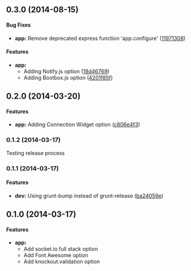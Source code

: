 <a name="0.3.0"></a>
## 0.3.0 (2014-08-15)


#### Bug Fixes

* **app:** Remove deprecated express function 'app.configure' ([11971308](http://github.com/leszekhanusz/generator-knockout-bootstrap/commit/1197130814b90ddecc76b4618aa401ba47e433c1))


#### Features

* **app:**
  * Adding Notify.js option ([18d46769](http://github.com/leszekhanusz/generator-knockout-bootstrap/commit/18d4676965d13745a9046130df27fb64ab38876b))
  * Adding Bootbox.js option ([4201f85f](http://github.com/leszekhanusz/generator-knockout-bootstrap/commit/4201f85f6e85bc617bbd2a23ea26115256f42f9b))


<a name="0.2.0"></a>
## 0.2.0 (2014-03-20)


#### Features

* **app:** Adding Connection Widget option ([c806e4f3](http://github.com/leszekhanusz/generator-knockout-bootstrap/commit/c806e4f370fcd75bc2c597a228a55fafa4bebea5))


<a name="0.1.2"></a>
### 0.1.2 (2014-03-17)


Testing release process


<a name="0.1.1"></a>
### 0.1.1 (2014-03-17)


#### Features

* **dev:** Using grunt-bump instead of grunt-release ([ba24059e](http://github.com/leszekhanusz/generator-knockout-bootstrap/commit/ba24059ed6cd2d20dcac9d440227e34fa09aba54))


<a name="0.1.0"></a>
## 0.1.0 (2014-03-17)


#### Features

* **app:**
  * Add socket.io full stack option
  * Add Font Awesome option
  * Add knockout.validation option
   
